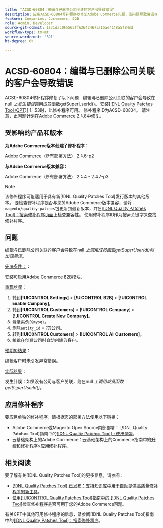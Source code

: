 ```yaml
---
title: “ACSD-60804：编辑与已删除公司关联的客户会导致错误”
description: 应用ACSD-60804修补程序以修复Adobe Commerce问题，该问题导致编辑与已删除公司关联的客户时出现错误*在null*上调用成员函数getSuperUserId() 。
feature: Companies, Customers, B2B
role: Admin, Developer
source-git-commit: 1231dac065565ff636424673a15ae4148a5f84dd
workflow-type: tm+mt
source-wordcount: '391'
ht-degree: 0%

---
```


# ACSD-60804：编辑与已删除公司关联的客户会导致错误

ACSD-60804修补程序修复了以下问题：编辑与已删除公司关联的客户会导致在null *上发生错误*&#x200B;调用成员函数getSuperUserId()。 安装[[!DNL Quality Patches Tool (QPT)]](/help/tools/quality-patches-tool/quality-patches-tool-to-self-serve-quality-patches.md) 1.1.53时，此修补程序可用。 修补程序ID为ACSD-60804。 请注意，此问题计划在Adobe Commerce 2.4.8中修复。

## 受影响的产品和版本

**为Adobe Commerce版本创建了修补程序：**

Adobe Commerce（所有部署方法） 2.4.6-p2

**与Adobe Commerce版本兼容：**

Adobe Commerce（所有部署方法） 2.4.4 - 2.4.7-p3

>[!NOTE]
>
>该修补程序可能适用于具有新[!DNL Quality Patches Tool]发行版本的其他版本。 要检查修补程序是否与您的Adobe Commerce版本兼容，请将`magento/quality-patches`包更新到最新版本，并在[[!DNL Quality Patches Tool]：搜索修补程序页面](https://experienceleague.adobe.com/tools/commerce-quality-patches/index.html)上检查兼容性。 使用修补程序ID作为搜索关键字来查找修补程序。

## 问题

编辑与已删除公司关联的客户会导致在null *上调用成员函数getSuperUserId()时出现错误*。

<u>先决条件：</u>：

安装和启用Adobe Commerce B2B模块。

<u>重现步骤</u>：

1. 转到&#x200B;**[!UICONTROL Settings]** > **[!UICONTROL B2B]** > **[!UICONTROL Enable Company]**。
1. 转到&#x200B;**[!UICONTROL Customers]** > **[!UICONTROL Company]** > **[!UICONTROL Create New Company]**。
1. 登录实例的`mysql`。
1. 删除`entity_id` = *1*&#x200B;的公司。
1. 转到&#x200B;**[!UICONTROL Customers]** > **[!UICONTROL All Customers]**。
1. 编辑在创建公司时自动创建的客户。

<u>预期的结果</u>：

编辑客户时未引发异常错误。

<u>实际结果</u>：

发生错误：如果没有公司与客户关联，则在null *上调用成员函数getSuperUserId()。*

## 应用修补程序

要应用单独的修补程序，请根据您的部署方法使用以下链接：

* Adobe Commerce或Magento Open Source内部部署： [!DNL Quality Patches Tool]指南中的[[!DNL Quality Patches Tool] >使用情况](/help/tools/quality-patches-tool/usage.md)。
* 云基础架构上的Adobe Commerce：云基础架构上的Commerce指南中的[升级和修补程序>应用修补程序](https://experienceleague.adobe.com/docs/commerce-cloud-service/user-guide/develop/upgrade/apply-patches.html)。

## 相关阅读

要了解有关[!DNL Quality Patches Tool]的更多信息，请参阅：

* [[!DNL Quality Patches Tool] 已发布：支持知识库中用于自助提供高质量修补程序的新工具](https://experienceleague.adobe.com/en/docs/commerce-knowledge-base/kb/announcements/commerce-announcements/magento-quality-patches-released-new-tool-to-self-serve-quality-patches)。
* [使用[!UICONTROL Quality Patches Tool]指南中的 [!DNL Quality Patches Tool]](/help/tools/quality-patches-tool/patches-available-in-qpt/check-patch-for-magento-issue-with-magento-quality-patches.md)检查修补程序是否可用于您的Adobe Commerce问题。


有关QPT中其他可用修补程序的信息，请参阅[!DNL Quality Patches Tool]指南中的[[!DNL Quality Patches Tool]：搜索修补程序](https://experienceleague.adobe.com/tools/commerce-quality-patches/index.html)。
